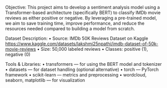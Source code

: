 Objective:
This project aims to develop a sentiment analysis model using a Transformer-based
architecture (specifically BERT) to classify IMDb movie reviews as either positive or
negative. By leveraging a pre-trained model, we aim to save training time, improve
performance, and reduce the resources needed compared to building a model from
scratch.

Dataset Description:
• Source: IMDb 50K Reviews Dataset on Kaggle https://www.kaggle.com/datasets/lakshmi25npathi/imdb-dataset-of-50k-movie-reviews
• Size: 50,000 labeled reviews
• Classes: positive (1), negative (0)

Tools & Libraries:
• transformers — for using the BERT model and tokenizer
• datasets — for dataset handling (optional alternative)
• torch — PyTorch framework
• scikit-learn — metrics and preprocessing
• wordcloud, seaborn, matplotlib — for visualization
